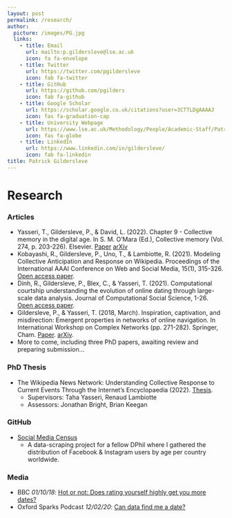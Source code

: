 ```yaml
---
layout: post
permalink: /research/
author:
  picture: /images/PG.jpg
  links:
    - title: Email
      url: mailto:p.gildersleve@lse.ac.uk
      icon: fa fa-envelope
    - title: Twitter
      url: https://twitter.com/pgildersleve
      icon: fab fa-twitter
    - title: GitHub
      url: https://github.com/pgilders
      icon: fab fa-github 
    - title: Google Scholar
      url: https://scholar.google.co.uk/citations?user=3CTTLDgAAAAJ
      icon: fas fa-graduation-cap 
    - title: University Webpage
      url: https://www.lse.ac.uk/Methodology/People/Academic-Staff/Patrick-Gildersleve/Patrick-Gildersleve
      icon: fas fa-globe
    - title: LinkedIn
      url: https://www.linkedin.com/in/gildersleve/
      icon: fab fa-linkedin
title: Patrick Gildersleve
---
```



# Research

### Articles
- Yasseri, T., Gildersleve, P., & David, L. (2022). Chapter 9 - Collective memory in the digital age. In S. M. O’Mara (Ed.), Collective memory (Vol. 274, p. 203-226). Elsevier. [Paper](https://www.sciencedirect.com/science/article/pii/S0079612322001571) [arXiv](https://arxiv.org/abs/2207.01042)
- Kobayashi, R., Gildersleve, P., Uno, T., & Lambiotte, R. (2021). Modeling Collective Anticipation and Response on Wikipedia. Proceedings of the International AAAI Conference on Web and Social Media, 15(1), 315-326. [Open access paper](https://ojs.aaai.org/index.php/ICWSM/article/view/18063).
- Dinh, R., Gildersleve, P., Blex, C., & Yasseri, T. (2021). Computational courtship understanding the evolution of online dating through large-scale data analysis. Journal of Computational Social Science, 1-26. [Open access paper](https://link.springer.com/article/10.1007/s42001-021-00132-w).
- Gildersleve, P., & Yasseri, T. (2018, March). Inspiration, captivation, and misdirection: Emergent properties in networks of online navigation. In International Workshop on Complex Networks (pp. 271-282). Springer, Cham. [Paper](https://link.springer.com/chapter/10.1007/978-3-319-73198-8_23). [arXiv](https://arxiv.org/abs/1710.03326).
- More to come, including three PhD papers, awaiting review and preparing submission...

### PhD Thesis

- The Wikipedia News Network: Understanding Collective Response to Current Events Through the Internet’s Encyclopaedia (2022). [Thesis](https://ora.ox.ac.uk/objects/uuid:3f3a8f39-a84c-4a15-abd2-b757ab2256d0).
  - Supervisors: Taha Yasseri, Renaud Lambiotte
  - Assessors: Jonathan Bright, Brian Keegan 

### GitHub

- [Social Media Census](https://github.com/pgilders/Social-Media-Census)
  - A data-scraping project for a fellow DPhil where I gathered the distribution of Facebook & Instagram users by age per country worldwide.

### Media

- BBC _01/10/18_: [Hot or not: Does rating yourself highly get you more dates?](https://www.bbc.com/news/av/technology-45700838/hot-or-not-does-rating-yourself-highly-get-you-more-dates)
- Oxford Sparks Podcast _12/02/20_: [Can data find me a date?](https://www.oxfordsparks.ox.ac.uk/content/can-data-find-me-date)
